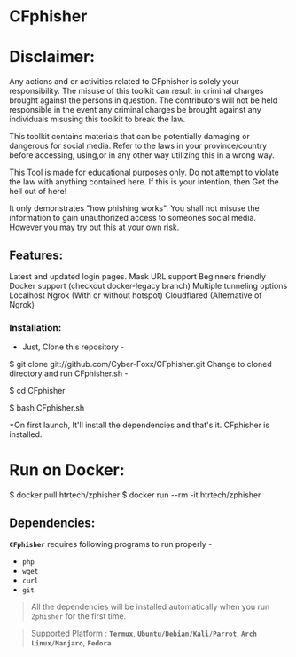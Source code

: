 # CFphisher


# Disclaimer:


Any actions and or activities related to CFphisher is solely your responsibility. The misuse of this toolkit can result in criminal charges brought against the persons in question. The contributors will not be held responsible in the event any criminal charges be brought against any individuals misusing this toolkit to break the law.

This toolkit contains materials that can be potentially damaging or dangerous for social media. Refer to the laws in your province/country before accessing, using,or in any other way utilizing this in a wrong way.

This Tool is made for educational purposes only. Do not attempt to violate the law with anything contained here. If this is your intention, then Get the hell out of here!

It only demonstrates "how phishing works". You shall not misuse the information to gain unauthorized access to someones social media. However you may try out this at your own risk.




## Features: 

Latest and updated login pages.
Mask URL support
Beginners friendly
Docker support (checkout docker-legacy branch)
Multiple tunneling options
Localhost
Ngrok (With or without hotspot)
Cloudflared (Alternative of Ngrok)





### Installation:

* Just, Clone this repository -

$ git clone git://github.com/Cyber-Foxx/CFphisher.git
Change to cloned directory and run CFphisher.sh -

$ cd CFphisher

$ bash CFphisher.sh

*On first launch, It'll install the dependencies and that's it. CFphisher is installed.



# Run on Docker:

$ docker pull htrtech/zphisher
$ docker run --rm -it htrtech/zphisher


## Dependencies:

**`CFphisher`** requires following programs to run properly -

- `php`
- `wget`
- `curl`
- `git`


> All the dependencies will be installed automatically when you run `Zphisher` for the first time.

> Supported Platform : **`Termux`**, **`Ubuntu/Debian/Kali/Parrot`**, **`Arch Linux/Manjaro`**, **`Fedora`**
